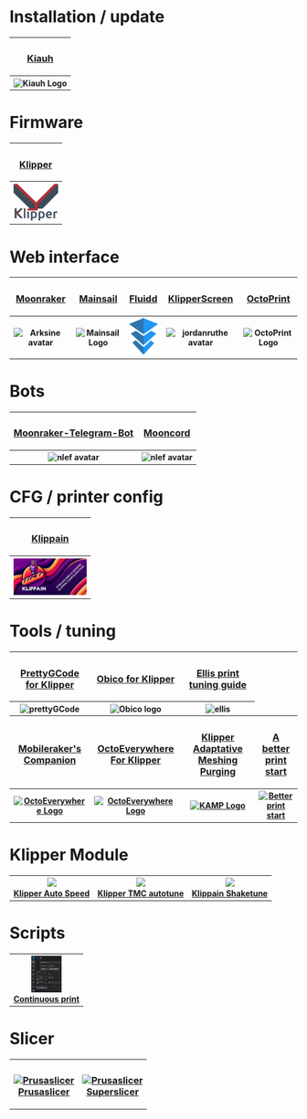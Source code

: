 <h1>Installation / update</h1>
<table>
<tr>
<th><h3><a href="https://github.com/dw-0/kiauh">Kiauh</a></h3></th>
</tr>
<tr>
<th><img src="https://raw.githubusercontent.com/dw-0/kiauh/master/resources/screenshots/kiauh.png" alt="Kiauh Logo" height="64"></th>
</tr>
</table>

<h1>Firmware</h1>
<table>
<tr>
<th><h3><a href="https://github.com/Klipper3d/klipper">Klipper</a></h3></th>
</tr>
<tr>
<th><img src="https://raw.githubusercontent.com/Klipper3d/klipper/master/docs/img/klipper-logo.png" alt="Klipper Logo" height="64"></th>
</tr>
</table>

<h1>Web interface</h1>
<table>
<tr>
<th><h3><a href="https://github.com/Arksine/moonraker">Moonraker</a></h3></th>
<th><h3><a href="https://github.com/mainsail-crew/mainsail">Mainsail</a></h3></th>
<th><h3><a href="https://github.com/fluidd-core/fluidd">Fluidd</a></h3></th>
<th><h3><a href="https://github.com/jordanruthe/KlipperScreen">KlipperScreen</a></h3></th>
<th><h3><a href="https://github.com/OctoPrint/OctoPrint">OctoPrint</a></h3></th>
</tr>
<tr>
<th><img src="https://avatars.githubusercontent.com/u/9563098?v=4" alt="Arksine avatar" height="64"></th>
<th><img src="https://raw.githubusercontent.com/mainsail-crew/docs/master/assets/img/logo.png" alt="Mainsail Logo" height="64"></th>
<th><img src="https://raw.githubusercontent.com/fluidd-core/fluidd/master/docs/assets/images/logo.svg" alt="Fluidd Logo" height="64"></th>
<th><img src="https://avatars.githubusercontent.com/u/31575189?v=4" alt="jordanruthe avatar" height="64"></th>
<th><img src="https://camo.githubusercontent.com/33da288e35b5e01f85fd3cb8247691b065d05474308f98e6d082918227600af3/68747470733a2f2f6f63746f7072696e742e6f72672f6173736574732f696d672f6c6f676f2e706e67" alt="OctoPrint Logo" height="64"></th>
</tr>
</table>

<h1>Bots</h1>
<table>
<tr>
<th><h3><a href="https://github.com/nlef/moonraker-telegram-bot">Moonraker-Telegram-Bot</a></h3></th>
<th><h3><a href="https://github.com/nlef/moonraker-telegram-bot">Mooncord</a></h3></th>
</tr>
<tr>
<th><img src="https://avatars.githubusercontent.com/u/52351624?v=4" alt="nlef avatar" height="64"></th>
<th><img src="https://raw.githubusercontent.com/eliteSchwein/mooncord/master/assets/images/github-title.png" alt="nlef avatar" height="64"></th>
</tr>
</table>

<h1>CFG / printer config</h1>
<table>
<tr>
<th><h3><a href="https://github.com/Frix-x/klippain">Klippain</a></h3></th>
</tr>
<tr>
<th><img src="https://github.com/Frix-x/klippain/raw/main/docs/klippain.png"alt="klippain" height="64"></th>
</tr>
</table>

<h1>Tools / tuning</h1>
<table>
<tr>

<th><h3><a href="https://github.com/Kragrathea/pgcode">PrettyGCode for Klipper</a></h3></th>
<th><h3><a href="https://github.com/TheSpaghettiDetective/moonraker-obico">Obico for Klipper</a></h3></th>
<th><h3><a href="https://ellis3dp.com/Print-Tuning-Guide/">Ellis print tuning guide</a></h3></th>
</tr>
<tr>

<th><img src="https://raw.githubusercontent.com/Kragrathea/pgcode/main/img/pgc_screen1.jpg" alt="prettyGCode" height="64"></th>
<th><img src="https://avatars.githubusercontent.com/u/46323662?s=200&v=4" alt="Obico logo" height="64"></th>
<th><img src="https://ellis3dp.com/Print-Tuning-Guide/articles/images/first_layer_squish/FirstLayer-PrintExample.jpg" alt="ellis" height="64">
</tr>
<tr>
<th><h3><a href="https://github.com/Clon1998/mobileraker_companion">Mobileraker's Companion</a></h3></th>
<th><h3><a href="https://octoeverywhere.com/?source=kiauh_readme">OctoEverywhere For Klipper</a></h3></th>
<th><h3><a href="https://github.com/kyleisah/Klipper-Adaptive-Meshing-Purging">Klipper Adaptative Meshing Purging</a></h3></th>
<th><h3><a href="https://github.com/jontek2/A-better-print_start-macro">A better print start</a></h3></th>
</tr>
<tr>
  <th><a href="https://github.com/Clon1998/mobileraker_companion"><img src="https://raw.githubusercontent.com/Clon1998/mobileraker/master/assets/icon/mr_appicon.png" alt="OctoEverywhere Logo" height="64"></th>
  <th><a href="https://octoeverywhere.com/?source=kiauh_readme"><img src="https://octoeverywhere.com/img/logo.svg" alt="OctoEverywhere Logo" height="64"></a></th>
  <th><a href="https://github.com/kyleisah/Klipper-Adaptive-Meshing-Purging"><img src="https://github.com/kyleisah/Klipper-Adaptive-Meshing-Purging/raw/main/Photos/Logo/KAMP-Logo.png" alt="KAMP Logo" height="64"></a></th>
  <th><a href="https://github.com/jontek2/A-better-print_start-macro"><img src="https://avatars.githubusercontent.com/u/12153796?v=4" alt="Better print start" height="64"></a></th>
</tr>
</table>

# Klipper Module
<table>
<tr>  
    <th><a href="https://github.com/Anonoei/klipper_auto_speed"><img src="https://opengraph.githubassets.com/57070ffe9cd4834bf4bc777d714f3435d774b1110a946b86796180f291058f80/Anonoei/klipper_auto_speed"  height="64"></br>Klipper Auto Speed</a></th> 
   <th><a href="https://github.com/andrewmcgr/klipper_tmc_autotune"><img src="https://opengraph.githubassets.com/550cf0710d5fef0a353d7a8f6e93b35ab503077d3879732199a373d3cb0eed16/andrewmcgr/klipper_tmc_autotune"  height="64"></br>Klipper TMC autotune</a></th>
  <th><a href="https://github.com/Frix-x/klippain-shaketune/tree/main"><img src="https://github.com/Frix-x/klippain-shaketune/raw/main/docs/banner.png"  height="64"></br>Klippain Shaketune</a></th>
</tr>
</table>

# Scripts
<table>
<tr>  
    <th><a href="https://github.com/hessfab/continuous-prints-klipper"><img src="https://github.com/hessfab/continuous-prints-klipper/raw/main/img/fluidd_macros.png"  height="64"></br>Continuous print</a></th> 
   
</tr>
</table>

<h1>Slicer</h1>
<table>
  <tr>
    <th><h3><a href="https://www.prusa3d.com/fr/page/prusaslicer_424/"><img src="https://www.prusa3d.com/img/slicer/logo.png" alt="Prusaslicer" height="64"><br/>Prusaslicer</a></h3></th>
    <th><h3><a href="https://github.com/supermerill/SuperSlicer/"><img src="https://avatars.githubusercontent.com/u/6536403?v=4" alt="Prusaslicer" height="64"><br/>Superslicer</a></h3></th>
  </tr>
</table>
